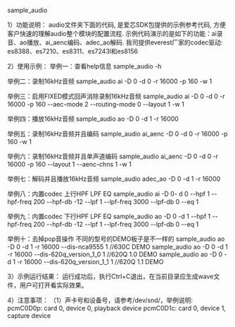 sample_audio

1）功能说明：
audio文件夹下面的代码, 是爱芯SDK包提供的示例参考代码, 方便客户快速的理解audio整个模块的配置流程.
示例代码演示的是如下的功能：ai录音、ao播放、ai_aenc编码、adec_ao解码.
我司提供everest厂家的codec驱动: es8388、es7210、es8311、es7243l和es8156


2）使用示例：
举例一：查看help信息
sample_audio -h

举例二：录制16kHz音频
sample_audio ai -D 0 -d 0 -r 16000 -p 160 -w 1

举例三：启用FIXED模式回声消除录制16kHz音频
sample_audio ai -D 0 -d 0 -r 16000 -p 160 --aec-mode 2 --routing-mode 0 --layout 1 -w 1

举例四：播放16kHz音频
sample_audio ao -D 0 -d 1 -r 16000

举例五：录制16kHz音频并且编码
sample_audio ai_aenc -D 0 -d 0 -r 16000 -p 160 -w 1

举例六：录制16kHz音频并且单声道编码
sample_audio ai_aenc -D 0 -d 0 -r 16000 -p 160 --layout 1 --aenc-chns 1 -w 1

举例七：解码并且播放16kHz音频
sample_audio adec_ao -D 0 -d 1 -r 16000

举例八：内置codec 上行HPF LPF EQ
sample_audio ai -D 0- d 0 --hpf 1 --hpf-freq 200 --hpf-db -12 --lpf 1 --lpf-freq 3000 --lpf-db 0 --eq 1

举例九：内置codec 下行HPF LPF EQ
sample_audio ao -D 0 -d 1 --hpf 1 --hpf-freq 200 --hpf-db -12 --lpf 1 --lpf-freq 3000 --lpf-db 0 --eq 1

举例十：去掉pop音操作  不同的型号的DEMO板子是不一样的
sample_audio  ao -D 0 -d 1 -r 16000 --dis-nca9555 1           //630C DEMO
sample_audio  ao -D 0 -d 1 -r 16000 --dis-620q_version_1_0 1  //620Q 1.0 DEMO
sample_audio  ao -D 0 -d 1 -r 16000 --dis-620q_version_1_1 1  //620Q 1.1 DEMO

3）示例运行结果：
运行成功后，执行Ctrl+C退出，在当前目录应生成wave文件，用户可打开看实际效果。

4）注意事项：
（1）声卡号和设备号，请参考/dev/snd/，举例说明:
   pcmC0D0p: card 0, device 0, playback device
   pcmC0D1c: card 0, device 1, capture device